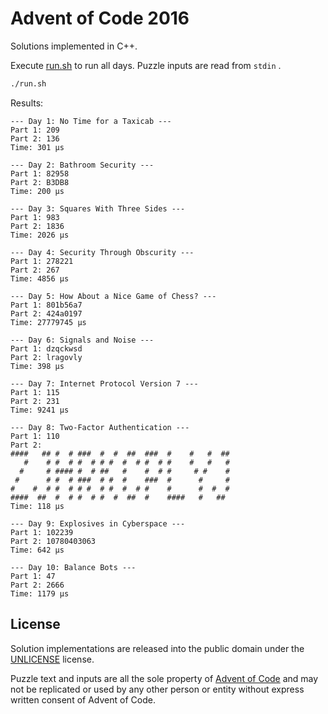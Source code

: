 # Advent of Code 2016

Solutions implemented in C++.

Execute [run.sh](run.sh) to run all days. Puzzle inputs are read from `stdin` .

```sh 
./run.sh 
```

Results:

```
--- Day 1: No Time for a Taxicab ---
Part 1: 209
Part 2: 136
Time: 301 μs

--- Day 2: Bathroom Security ---
Part 1: 82958
Part 2: B3DB8
Time: 200 μs

--- Day 3: Squares With Three Sides ---
Part 1: 983
Part 2: 1836
Time: 2026 μs

--- Day 4: Security Through Obscurity ---
Part 1: 278221
Part 2: 267
Time: 4856 μs

--- Day 5: How About a Nice Game of Chess? ---
Part 1: 801b56a7
Part 2: 424a0197
Time: 27779745 μs

--- Day 6: Signals and Noise ---
Part 1: dzqckwsd
Part 2: lragovly
Time: 398 μs

--- Day 7: Internet Protocol Version 7 ---
Part 1: 115
Part 2: 231
Time: 9241 μs

--- Day 8: Two-Factor Authentication ---
Part 1: 110
Part 2:
####   ## #  # ###  #  #  ##  ###  #    #   #  ##
   #    # #  # #  # # #  #  # #  # #    #   #   #
  #     # #### #  # ##   #    #  # #     # #    #
 #      # #  # ###  # #  #    ###  #      #     #
#    #  # #  # # #  # #  #  # #    #      #  #  #
####  ##  #  # #  # #  #  ##  #    ####   #   ##
Time: 118 μs

--- Day 9: Explosives in Cyberspace ---
Part 1: 102239
Part 2: 10780403063
Time: 642 μs

--- Day 10: Balance Bots ---
Part 1: 47
Part 2: 2666
Time: 1179 μs
```

## License

Solution implementations are released into the public domain under the [UNLICENSE](/UNLICENSE) license.

Puzzle text and inputs are all the sole property of [Advent of Code](https://adventofcode.com/) and may not be replicated or used by any other person or entity without express written consent of Advent of Code.
